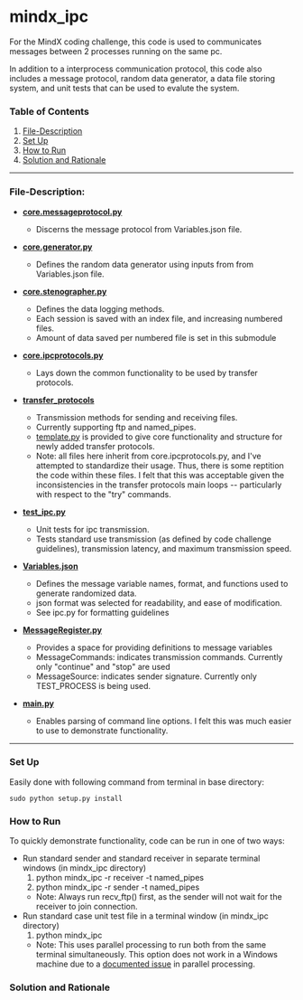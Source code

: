 # mindx_ipc
For the MindX coding challenge, this code is used to communicates messages between 2 processes running on the same pc.

In addition to a interprocess communication protocol, this code also includes a message protocol, random data generator, a data file storing system, and unit tests that can be used to evalute the system.

### Table of Contents
1. [File-Description](#file-description)
2. [Set Up](#set-up)
3. [How to Run](#how-to-run)
4. [Solution and Rationale](#solution-and-rationale)
---
### File-Description:

* [__core.messageprotocol.py__](/mindx_ipc/core/messageprotocol.py)
	* Discerns the message protocol from Variables.json file. 
	
* [__core.generator.py__](/mindx_ipc/core/generator.py)
	* Defines the random data generator using inputs from from Variables.json file. 

* [__core.stenographer.py__](/mindx_ipc/core/stenographer.py)
	* Defines the data logging methods. 
	* Each session is saved with an index file, and increasing numbered files.
	* Amount of data saved per numbered file is set in this submodule

* [__core.ipcprotocols.py__](/mindx_ipc/core/ipcprotocols.py)
	* Lays down the common functionality to be used by transfer protocols.

* [__transfer_protocols__](mindx_ipc/transfer_protocols/)
	* Transmission methods for sending and receiving files. 
	* Currently supporting ftp and named_pipes.
	* [template.py](mindx_ipc/transfer_protocols/_template.py) is provided to give core functionality and structure for newly added transfer protocols.
	* Note: all files here inherit from core.ipcprotocols.py, and I've attempted to standardize their usage. Thus, there is some reptition the code within these files. I felt that this was acceptable given the inconsistencies in the transfer protocols main loops -- particularly with respect to the "try" commands.

* [__test_ipc.py__](test_ipc.py)
	* Unit tests for ipc transmission. 
	* Tests standard use transmission (as defined by code challenge guidelines), transmission latency, and maximum transmission speed. 

* [__Variables.json__](Variables.json)
	* Defines the message variable names, format, and functions used to generate randomized data.
	* json format was selected for readability, and ease of modification.
	* See ipc.py for formatting guidelines

* [__MessageRegister.py__](MessageRegister.py)
	* Provides a space for providing definitions to message variables
	* MessageCommands: indicates transmission commands. Currently only "continue" and "stop" are used
	* MessageSource: indicates sender signature. Currently only TEST_PROCESS is being used.
	
* [__main.py__](__main__.py)
	* Enables parsing of command line options. I felt this was much easier to use to demonstrate functionality.
	
---
### Set Up
Easily done with following command from terminal in base directory:
	
	sudo python setup.py install
	
### How to Run
To quickly demonstrate functionality, code can be run in one of two ways:
* Run standard sender and standard receiver in separate terminal windows (in mindx_ipc directory)
	1. python mindx_ipc -r receiver -t named_pipes
	2. python mindx_ipc -r sender -t named_pipes
	* Note: Always run recv_ftp() first, as the sender will not wait for the receiver to join connection.
* Run standard case unit test file in a terminal window (in mindx_ipc directory)
	1. python mindx_ipc
	* Note: This uses parallel processing to run both from the same terminal simultaneously. This option does not work in a Windows machine due to a [documented issue](https://github.com/Axelrod-Python/Axelrod/issues/718) in parallel processing.

### Solution and Rationale
